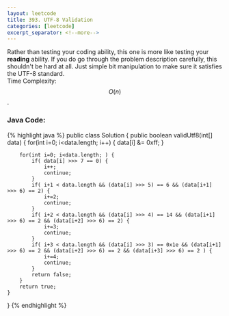 ```yaml
---
layout: leetcode
title: 393. UTF-8 Validation
categories: [leetcode]
excerpt_separator: <!--more-->
---
```

Rather than testing your coding ability, this one is more like testing your **reading** ability. If you do go through the problem description carefully, this shouldn't be hard at all. Just simple bit manipulation to make sure it satisfies the UTF-8 standard.  
Time Complexity: $$O(n)$$. 
<!--more-->

### Java Code:
{% highlight java %}
public class Solution {
    public boolean validUtf8(int[] data) {
        for(int i=0; i<data.length; i++) {
            data[i] &= 0xff;
        }
            
        for(int i=0; i<data.length; ) {
            if( data[i] >>> 7 == 0) {
                i++;
                continue;
            }
            if( i+1 < data.length && (data[i] >>> 5) == 6 && (data[i+1] >>> 6) == 2) {
                i+=2;
                continue;
            }
            if( i+2 < data.length && (data[i] >>> 4) == 14 && (data[i+1] >>> 6) == 2 && (data[i+2] >>> 6) == 2) {
                i+=3;
                continue;
            }
            if( i+3 < data.length && (data[i] >>> 3) == 0x1e && (data[i+1] >>> 6) == 2 && (data[i+2] >>> 6) == 2 && (data[i+3] >>> 6) == 2 ) {
                i+=4;
                continue;
            }
            return false;
        }
        return true;
    }
}
{% endhighlight %}
<div
  class="fb-like"
  data-share="true"
  data-width="450"
  data-show-faces="true">
</div>
<div class="fb-comments" data-href="https://tyge318.github.io/{{page.title}}/" data-numposts="10"></div>
